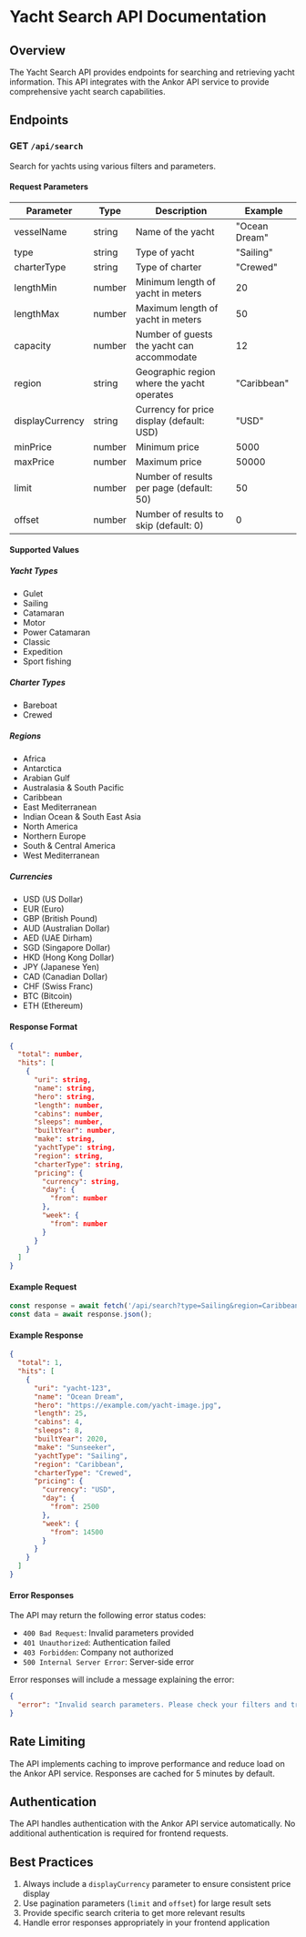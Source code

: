# Yacht Search API Documentation

## Overview

The Yacht Search API provides endpoints for searching and retrieving yacht information. This API integrates with the Ankor API service to provide comprehensive yacht search capabilities.

## Endpoints

### GET `/api/search`

Search for yachts using various filters and parameters.

#### Request Parameters

| Parameter    | Type    | Description                                      | Example           |
|-------------|---------|--------------------------------------------------|-------------------|
| vesselName  | string  | Name of the yacht                                | "Ocean Dream"     |
| type        | string  | Type of yacht                                    | "Sailing"         |
| charterType | string  | Type of charter                                  | "Crewed"         |
| lengthMin   | number  | Minimum length of yacht in meters                | 20                |
| lengthMax   | number  | Maximum length of yacht in meters                | 50                |
| capacity    | number  | Number of guests the yacht can accommodate       | 12                |
| region      | string  | Geographic region where the yacht operates       | "Caribbean"       |
| displayCurrency | string | Currency for price display (default: USD)     | "USD"            |
| minPrice    | number  | Minimum price                                    | 5000              |
| maxPrice    | number  | Maximum price                                    | 50000             |
| limit       | number  | Number of results per page (default: 50)         | 50                |
| offset      | number  | Number of results to skip (default: 0)           | 0                 |

#### Supported Values

##### Yacht Types
- Gulet
- Sailing
- Catamaran
- Motor
- Power Catamaran
- Classic
- Expedition
- Sport fishing

##### Charter Types
- Bareboat
- Crewed

##### Regions
- Africa
- Antarctica
- Arabian Gulf
- Australasia & South Pacific
- Caribbean
- East Mediterranean
- Indian Ocean & South East Asia
- North America
- Northern Europe
- South & Central America
- West Mediterranean

##### Currencies
- USD (US Dollar)
- EUR (Euro)
- GBP (British Pound)
- AUD (Australian Dollar)
- AED (UAE Dirham)
- SGD (Singapore Dollar)
- HKD (Hong Kong Dollar)
- JPY (Japanese Yen)
- CAD (Canadian Dollar)
- CHF (Swiss Franc)
- BTC (Bitcoin)
- ETH (Ethereum)

#### Response Format

```json
{
  "total": number,
  "hits": [
    {
      "uri": string,
      "name": string,
      "hero": string,
      "length": number,
      "cabins": number,
      "sleeps": number,
      "builtYear": number,
      "make": string,
      "yachtType": string,
      "region": string,
      "charterType": string,
      "pricing": {
        "currency": string,
        "day": {
          "from": number
        },
        "week": {
          "from": number
        }
      }
    }
  ]
}
```

#### Example Request

```javascript
const response = await fetch('/api/search?type=Sailing&region=Caribbean&capacity=8&displayCurrency=USD');
const data = await response.json();
```

#### Example Response

```json
{
  "total": 1,
  "hits": [
    {
      "uri": "yacht-123",
      "name": "Ocean Dream",
      "hero": "https://example.com/yacht-image.jpg",
      "length": 25,
      "cabins": 4,
      "sleeps": 8,
      "builtYear": 2020,
      "make": "Sunseeker",
      "yachtType": "Sailing",
      "region": "Caribbean",
      "charterType": "Crewed",
      "pricing": {
        "currency": "USD",
        "day": {
          "from": 2500
        },
        "week": {
          "from": 14500
        }
      }
    }
  ]
}
```

#### Error Responses

The API may return the following error status codes:

- `400 Bad Request`: Invalid parameters provided
- `401 Unauthorized`: Authentication failed
- `403 Forbidden`: Company not authorized
- `500 Internal Server Error`: Server-side error

Error responses will include a message explaining the error:

```json
{
  "error": "Invalid search parameters. Please check your filters and try again."
}
```

## Rate Limiting

The API implements caching to improve performance and reduce load on the Ankor API service. Responses are cached for 5 minutes by default.

## Authentication

The API handles authentication with the Ankor API service automatically. No additional authentication is required for frontend requests.

## Best Practices

1. Always include a `displayCurrency` parameter to ensure consistent price display
2. Use pagination parameters (`limit` and `offset`) for large result sets
3. Provide specific search criteria to get more relevant results
4. Handle error responses appropriately in your frontend application 